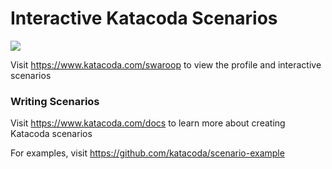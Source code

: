 # Interactive Katacoda Scenarios

[![](http://shields.katacoda.com/katacoda/swaroop/count.svg)](https://www.katacoda.com/swaroop "Get your profile on Katacoda.com")

Visit https://www.katacoda.com/swaroop to view the profile and interactive scenarios

### Writing Scenarios
Visit https://www.katacoda.com/docs to learn more about creating Katacoda scenarios

For examples, visit https://github.com/katacoda/scenario-example
